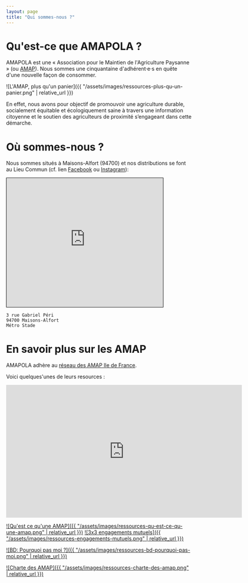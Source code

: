 ```yaml
---
layout: page
title: "Qui sommes-nous ?"
---
```


# Qu'est-ce que AMAPOLA ?

AMAPOLA est une « Association pour le Maintien de l'Agriculture Paysanne » (ou [AMAP](http://www.amap-idf.org/qu_est-ce_qu_une_amap_176.php)).
Nous sommes une cinquantaine d'adhérent·e·s en quête d'une nouvelle façon de consommer.

![L'AMAP, plus qu'un panier]({{ "/assets/images/ressources-plus-qu-un-panier.png" | relative_url }})

En effet, nous avons pour objectif de promouvoir une agriculture durable, socialement équitable et écologiquement saine à travers une information citoyenne et le soutien des agriculteurs de proximité s’engageant dans cette démarche.

# Où sommes-nous ?

Nous sommes situés à Maisons-Alfort (94700) et nos distributions se font au Lieu Commun (cf. lien [Facebook](https://www.facebook.com/Le-Lieu-Commun-433926924066457) ou [Instagram](https://www.instagram.com/lelieucommun)):

<iframe width="425" height="350" frameborder="0" scrolling="no" marginheight="0" marginwidth="0" src="https://www.openstreetmap.org/export/embed.html?bbox=2.434957623481751%2C48.80794984745852%2C2.437776625156403%2C48.80962442620502&amp;layer=mapnik&amp;marker=48.80878714382229%2C2.436368465423584" style="border: 1px solid black"></iframe>

```
3 rue Gabriel Péri
94700 Maisons-Alfort
Métro Stade
```

# En savoir plus sur les AMAP

AMAPOLA adhère au [réseau des AMAP Ile de France](http://www.amap-idf.org/le_reseau_des_amap_ile_de_france_65.php).

Voici quelques'unes de leurs resources :

<iframe title="vimeo-player" src="https://player.vimeo.com/video/111715906?h=1784567d37" width="640" height="360" frameborder="0" allowfullscreen></iframe>

[![Qu'est ce qu'une AMAP]({{ "/assets/images/ressources-qu-est-ce-qu-une-amap.png" | relative_url }})](http://www.amap-idf.org/images/imagesFCK/file/1reseau/communication/amap_depliant_vfweb.pdf)
[![3x3 engagements mutuels]({{ "/assets/images/ressources-engagements-mutuels.png" | relative_url }})](http://www.amap-idf.org/images/imagesFCK/file/1reseau/communication/amap_3x3_engagements_web.pdf)

[![BD: Pourquoi pas moi ?]({{ "/assets/images/ressources-bd-pourquoi-pas-moi.png" | relative_url }})](http://www.amap-idf.org/images/imagesFCK/file/1reseau/communication/amap_bd_version_numeriquevf.pdf)

[![Charte des AMAP]({{ "/assets/images/ressources-charte-des-amap.png" | relative_url }})](http://miramap.org/IMG/pdf/charte_des_amap_mars_2014-2.pdf)
